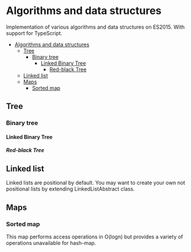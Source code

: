 # Algorithms and data structures

Implementation of various algorithms and data structures on ES2015. With support for TypeScript.

- [Algorithms and data structures](#algorithms-and-data-structures)
  - [Tree](#tree)
    - [Binary tree](#binary-tree)
      - [Linked Binary Tree](#linked-binary-tree)
        - [Red-black Tree](#red-black-tree)
  - [Linked list](#linked-list)
  - [Maps](#maps)
    - [Sorted map](#sorted-map)

## Tree

### Binary tree

#### Linked Binary Tree

##### Red-black Tree

## Linked list

Linked lists are positional by default. You may want to create your own not positional lists by extending LinkedListAbstract class.

## Maps

### Sorted map

This map performs access operations in O(logn) but provides a variety of operations unavailable for hash-map.
